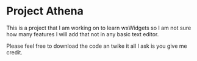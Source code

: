 # Project Athena

This is a project that I am working on to learn wxWidgets so I am not sure how many features I will add that not in any basic text editor.

Please feel free to download the code an twike it all I ask is you give me credit.

